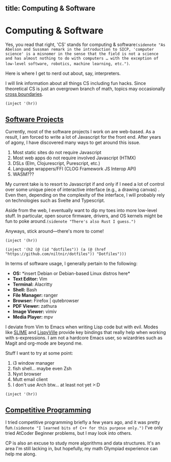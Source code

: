 title: Computing & Software
---

# Computing & Software

Yes, you read that right, 'CS' stands for computing & software`(sidenote "As
Abelson and Sussman remark in the introduction to SICP, 'computer science' is a
misnomer in the sense that the field is not a science and has almost nothing to
do with computers … with the exception of low-level software, robotics, machine
learning, etc.")`.

Here is where I get to nerd out about, say, interpreters.

I will link information about all things CS including fun hacks. Since
theoretical CS is just an overgrown branch of math, topics may occasionally
[cross boundaries](/math).

`(inject '(hr))`

## [Software Projects](/cs/software.html)

Currently, most of the software projects I work on are web-based. As a result,
I am forced to write a lot of Javascript for the front end. After years of
agony, I have discovered many ways to get around this issue.

1. Most static sites do not require Javascript
2. Most web apps do not require involved Javascript (HTMX)
3. DSLs (Elm, Clojurescript, Purescript, etc.)
4. Language wrappers/FFI (CLOG Framework JS Interop API)
5. WASM???

My current take is to resort to Javascript if and only if I need a lot of
control over some unique piece of interactive interface (e.g., a drawing canvas)
. Even then, depending on the complexity of the interface, I will probably
rely on technologies such as Svelte and Typescript.

Aside from the web, I eventually want to dip my toes into more low-level stuff.
In particular, open source firmware, drivers, and OS kernels might be fun to
poke around.`(sidenote "There's also Rust I guess.")`

Anyways, stick around—there's more to come!

`(inject '(hr))`

`(inject '(h2 (@ (id "dotfiles"))
(a (@ (href "https://github.com/niltnir/dotfiles")) "Dotfiles")))`

In terms of software usage, I generally pertain to the following:

- **OS:** \*insert Debian or Debian-based Linux distros here\*
- **Text Editor:** Vim
- **Terminal:** Alacritty
- **Shell:** Bash
- **File Manager:** ranger
- **Browser:** Firefox | qutebrowser
- **PDF Viewer:** zathura
- **Image Viewer:** vimiv
- **Media Player:** mpv

I deviate from Vim to Emacs when writing Lisp code but with evil. Modes like
[SLIME](https://slime.common-lisp.dev/) and
[LispyVille](https://github.com/noctuid/lispyville) provide key bindings that
really help when working with s-expressions. I am not a hardcore Emacs user, so
wizardries such as Magit and org-mode are beyond me.

Stuff I want to try at some point:

1. i3 window manager
2. fish shell... maybe even Zsh
3. Nyxt browser
4. Mutt email client
5. I don't use Arch btw... at least not yet >:D

`(inject '(hr))`

## [Competitive Programming](https://github.com/niltnir/cp)

I tried competitive programming briefly a few years ago, and it was pretty
fun.`(sidenote "I learned bits of C++ for this purpose only.")` I've only tried
AtCoder Beginner problems, but I may look into others.

CP is also an excuse to study more algorithms and data structures. It's an
area I'm still lacking in, but hopefully, my math Olympiad experience can help
me along.

